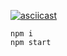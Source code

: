 [![asciicast](https://asciinema.org/a/Bbi49fP2erJld7FrAwgvMmzfz.svg)](https://asciinema.org/a/Bbi49fP2erJld7FrAwgvMmzfz)

```
npm i
npm start
```
